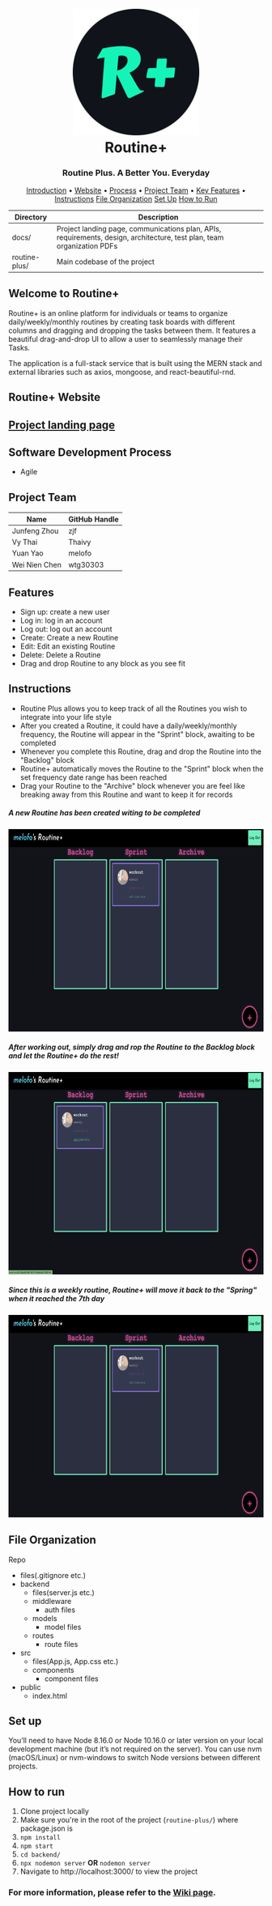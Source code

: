 
<h1 align="center">
  <br>
  <img src="./website-logo.png" width="250" height="250">
  <br>
  Routine+
  
  <br>

</h1>
  <h3 align="center">Routine Plus. A Better You. Everyday</h3>
<p align="center">
  <a href="#welcome-to-routine">Introduction</a> •
  <a href="#routine-website">Website</a> •
  <a href="#software-development-process">Process</a> •
  <a href="#project-team">Project Team</a> •
  <a href="#features">Key Features</a> •
  <a href="#instructions">Instructions</a>
  <a href="#file-organization">File Organization</a>
  <a href="#set-up">Set Up</a>
  <a href="#how-to-run">How to Run</a>
</p>


| Directory | Description |
| --- | --- |
| docs/ | Project landing page, communications plan, APIs, requirements, design, architecture, test plan, team organization PDFs |
| routine-plus/ | Main codebase of the project |

## Welcome to Routine+
Routine+ is an online platform for individuals or teams to organize daily/weekly/monthly routines by creating task boards with different columns and dragging and dropping the tasks between them. It features a beautiful drag-and-drop UI to allow a user to seamlessly manage their Tasks.

The application is a full-stack service that is built using the MERN stack and external libraries such as axios, mongoose, and react-beautiful-rnd.

## Routine+ Website
## [Project landing page](https://pages.github.ccs.neu.edu/2020FACS5500SV/project-routine-plus/)
  
## Software Development Process
* Agile

## Project Team

| Name | GitHub Handle |
| --- | --- | 
| Junfeng Zhou | zjf |
| Vy Thai | Thaivy| 
| Yuan Yao| melofo | 
| Wei Nien Chen | wtg30303 | 

## Features
* Sign up: create a new user
* Log in: log in an account
* Log out: log out an account
* Create: Create a new Routine
* Edit: Edit an existing Routine
* Delete: Delete a Routine
* Drag and drop Routine to any block as you see fit

## Instructions
* Routine Plus allows you to keep track of all the Routines you wish to integrate into your life style
* After you created a Routine, it could have a daily/weekly/monthly frequency, the Routine will appear in the "Sprint" block, awaiting to be completed
* Whenever you complete this Routine, drag and drop the Routine into the "Backlog" block
* Routine+ automatically moves the Routine to the "Sprint" block when the set frequency date range has been reached
* Drag your Routine to the "Archive" block whenever you are feel like breaking away from this Routine and want to keep it for records

<h5> A new Routine has been created witing to be completed</h5>
<img src="./1.jpg" width="700" height="400">
<h5> After working out, simply drag and rop the Routine to the Backlog block <br> and let the Routine+ do the rest!</h5>
<img src="./2.jpg" width="700" height="400">
<h5> Since this is a weekly routine, Routine+ will move it back to the "Spring" when it reached the 7th day</h5>
<img src="./1.jpg" width="700" height="400">


## File Organization
Repo  
* files(.gitignore etc.)     
* backend  
  * files(server.js etc.)  
  * middleware
    * auth files  
  * models  
    * model files  
  * routes  
    * route files  
* src  
  * files(App.js, App.css etc.)  
  * components  
    * component files  
* public  
  * index.html
  
## Set up
You’ll need to have Node 8.16.0 or Node 10.16.0 or later version on your local development machine (but it’s not required on the server). You can use nvm (macOS/Linux) or nvm-windows to switch Node versions between different projects.

## How to run
1. Clone project locally
2. Make sure you're in the root of the project (`routine-plus/`) where package.json is
3. `npm install`
4. `npm start`
5. `cd backend/`
6. `npx nodemon server` **OR** `nodemon server`
7. Navigate to http://localhost:3000/ to view the project

### For more information, please refer to the [Wiki page](https://github.ccs.neu.edu/2020FACS5500SV/project-routine-plus/wiki).

